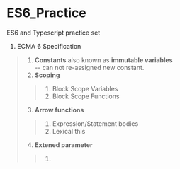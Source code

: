 # ES6_Practice
ES6 and Typescript practice set

1. ECMA 6 Specification
>1. <b>Constants</b> also known as <b>immutable variables</b> <br/>
    -- can not re-assigned new constant.
>2. <b>Scoping</b>
>>1. Block Scope Variables
>>2. Block Scope Functions
>3. <b>Arrow functions</b>
>>1. Expression/Statement bodies
>>2. Lexical this
>4. <b>Extened parameter</b>
>>1. 
